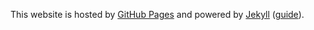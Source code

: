 This website is hosted by [GitHub Pages](https://pages.github.com/) and powered by [Jekyll](https://jekyllrb.com/) ([guide](https://docs.github.com/en/pages/setting-up-a-github-pages-site-with-jekyll/creating-a-github-pages-site-with-jekyll)).

